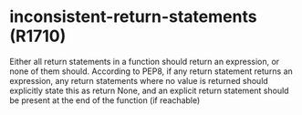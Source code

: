 # inconsistent-return-statements (R1710)

Either all return statements in a function should return an expression,
or none of them should. According to PEP8, if any return statement
returns an expression, any return statements where no value is returned
should explicitly state this as return None, and an explicit return
statement should be present at the end of the function (if reachable)
